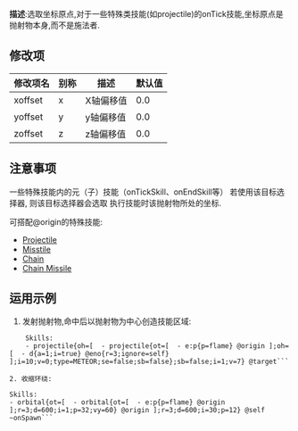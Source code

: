 **描述**:选取坐标原点,对于一些特殊类技能(如projectile)的onTick技能,坐标原点是抛射物本身,而不是施法者.

修改项
-----

| 修改项名 | 别称 | 描述 | 默认值 |
| -------- | ---- | ---- | ------ |
| xoffset | x | X轴偏移值 | 0.0 |
| yoffset | y | y轴偏移值 | 0.0 |
| zoffset | z | z轴偏移值 | 0.0 |

注意事项
--------

一些特殊技能内的元（子）技能（onTickSkill、onEndSkill等）
若使用该目标选择器, 则该目标选择器会选取  执行技能时该抛射物所处的坐标.  

可搭配@origin的特殊技能:  
- [Projectile](/技能/列表/Projectile)
- [Misstile](/技能/列表/Missile)
- [Chain](/技能/列表/Chain)
- [Chain Missile](/技能/列表/ChainMissile)

运用示例
-------

1. 发射抛射物,命中后以抛射物为中心创造技能区域:
```
    Skills:
    - projectile{oh=[  - projectile{ot=[  - e:p{p=flame} @origin ];oh=[  - d{a=1;i=true} @eno{r=3;ignore=self} ];i=10;v=0;type=METEOR;se=false;sb=false};sb=false;i=1;v=7} @target```

2. 收缩环绕:
```
    Skills:
    - orbital{ot=[  - orbital{ot=[  - e:p{p=flame} @origin ];r=3;d=600;i=1;p=32;vy=60} @origin ];r=3;d=600;i=30;p=12} @self ~onSpawn```